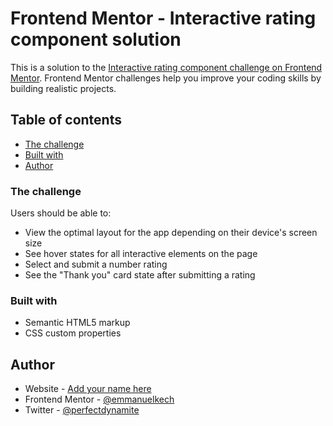 # Frontend Mentor - Interactive rating component solution

This is a solution to the [Interactive rating component challenge on Frontend Mentor](https://www.frontendmentor.io/challenges/interactive-rating-component-koxpeBUmI). Frontend Mentor challenges help you improve your coding skills by building realistic projects. 

## Table of contents

- [The challenge](#the-challenge)
- [Built with](#built-with)
- [Author](#author)


### The challenge

Users should be able to:

- View the optimal layout for the app depending on their device's screen size
- See hover states for all interactive elements on the page
- Select and submit a number rating
- See the "Thank you" card state after submitting a rating


### Built with

- Semantic HTML5 markup
- CSS custom properties


## Author

- Website - [Add your name here](https://www.your-site.com)
- Frontend Mentor - [@emmanuelkech](https://www.frontendmentor.io/profile/emmanuelkech)
- Twitter - [@perfectdynamite](https://www.twitter.com/perfectdynamite)

